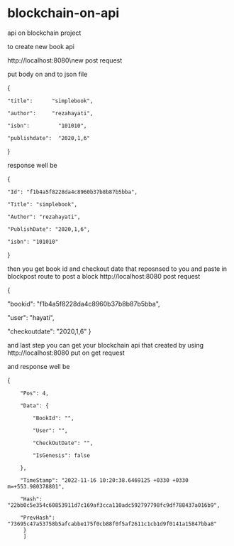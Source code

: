 # blockchain-on-api
api on blockchain project 


to create new book api

http://localhost:8080\new    post request

put body on and to json file 



{

    "title":      "simplebook",

    "author":     "rezahayati",

    "isbn":         "101010",

    "publishdate":  "2020,1,6"
}


response well be

{

    "Id": "f1b4a5f8228da4c8960b37b8b87b5bba",
    
    "Title": "simplebook",
    
    "Author": "rezahayati",
    
    "PublishDate": "2020,1,6",
    
    "isbn": "101010"
}



then you get book id and checkout date that reposnsed to you and paste in blockpost route to post a block
http://localhost:8080 post request 

{

   "bookid":    "f1b4a5f8228da4c8960b37b8b87b5bba",
   
   "user":           "hayati",
   
   "checkoutdate":  "2020,1,6"
}   


and last step you can get your blockchain api that created by using 
http://localhost:8080   put on get request


and response well be 

{
   
        "Pos": 4,
        
        "Data": {
        
            "BookId": "",
            
            "User": "",
            
            "CheckOutDate": "",
            
            "IsGenesis": false
            
        },
    
        "TimeStamp": "2022-11-16 10:20:38.6469125 +0330 +0330 m=+553.980378801",
        
        "Hash": "22bb0c5e354c60853911d7c169af3cca110adc592797798fc9df788437a016b9",
        
        "PrevHash": "73695c47a53758b5afcabbe175f0cb88f0f5af2611c1cb1d9f0141a15847bba8"
         }
         ]
